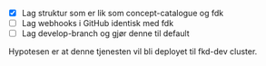 - [x] Lag struktur som er lik som concept-catalogue og fdk
- [ ] Lag webhooks i GitHub identisk med fdk
- [ ] Lag develop-branch og gjør denne til default

Hypotesen er at denne tjenesten vil bli deployet til fkd-dev cluster.
